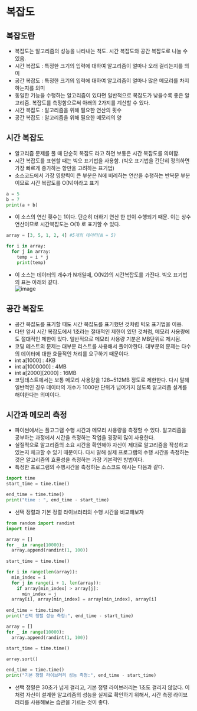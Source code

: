 # 복잡도
## 복잡도란
- 복잡도는 알고리즘의 성능을 나타내는 척도. 시간 복잡도와 공간 복잡도로 나눌 수 있음.
- 시간 복잡도 : 특정한 크기의 입력에 대하여 알고리즘이 얼마나 오래 걸리는지를 의미
- 공간 복잡도 : 특정한 크기의 입력에 대하여 알고리즘이 얼마나 많은 메모리를 차지하는지를 의미
- 동일한 기능을 수행하는 알고리즘이 있다면 일반적으로 복잡도가 낮을수록 좋은 알고리즘. 복잡도를 측정함으로써 아래의 2가지를 계산할 수 있다.
- 시간 복잡도 : 알고리즘을 위해 필요한 연산의 횟수
- 공간 복잡도 : 알고리즘을 위해 필요한 메모리의 양

## 시간 복잡도
- 알고리즘 문제를 풀 때 단순히 복잡도 라고 하면 보통은 시간 복잡도를 의미함.
- 시간 복잡도를 표현할 때는 빅오 표기법을 사용함. (빅오 표기법을 간단히 정의하면 가장 빠르게 증가하는 항만을 고려하는 표기법)
- 소스코드에서 가장 영향력이 큰 부분은 N에 비례하는 연산을 수행하는 반복문 부분이므로 시간 복잡도를 O(N)이라고 표기
```.py
a = 5
b = 7
print(a + b)
```
- 이 소스의 연산 횟수는 1이다. 단순히 더하기 연산 한 번이 수행되기 때문. 이는 상수 연산이므로 시간복잡도는 O(1) 로 표기할 수 있다.
```.py
array = [3, 5, 1, 2, 4] #5개의 데이터(N = 5)

for i in array:
  for j in array:
    temp = i * j
    print(temp)
```
- 이 소스는 데이터의 개수가 N개일때, O(N2)의 시간복잡도를 가진다. 빅오 표기법의 표는 아래와 같다.<br>
![image](https://user-images.githubusercontent.com/82383294/214505871-b4329f5c-c532-49d7-96f3-a2f24a6e3ba6.png)

## 공간 복잡도
- 공간 복잡도를 표기할 때도 시간 복잡도를 표기했던 것처럼 빅오 표기법을 이용.
- 다만 앞서 시간 복잡도에서 1초라는 절대적인 제한이 있던 것처럼, 메모리 사용량에도 절대적인 제한이 있다. 일반적으로 메모리 사용량 기분은 MB단위로 제시됨.
- 코딩 테스트의 문제는 대부분 리스트를 사용해서 풀어야한다. 대부분의 문제는 다수의 데이터에 대한 효율적인 처리를 요구하기 때문이다.
- int a[1000] : 4KB
- int a[1000000] : 4MB
- int a[2000][2000] : 16MB
- 코딩테스트에서는 보통 메모리 사용량을 128~512MB 정도로 제한한다. 다시 말해 일반적인 경우 데이터의 개수가 1000만 단위가 넘어가지 않도록 알고리즘 설계를 해야한다는 의미이다.

## 시간과 메모리 측정
- 파이썬에서는 플고그램 수행 시간과 메모리 사용량을 측정할 수 있다. 알고리즘을 공부하는 과정에서 시간을 측정하는 작업을 굉장히 많이 사용한다.
- 실질적으로 알고리즘의 소요 시간을 확인해야 자신이 제대로 알고리즘을 작성하고 있는지 체크할 수 있기 때문이다. 다시 말해 실제 프로그램의 수행 시간을 측정하는 것은 알고리즘의 효율성을 측정하는 가장 기본적인 방법이다.
- 특정한 프로그램의 수행시간을 측정하는 소스코드 에시는 다음과 같다.
```.py
import time
start_time = time.time()

end_time = time.time()
print("time : ", end_time - start_time)
```
- 선택 정렬과 기본 정렬 라이브러리의 수행 시간을 비교해보자
```.py
from random import randint
import time

array = []
for _ in range(10000):
  array.append(randint(1, 100))
  
start_time = time.time()

for i in range(len(array)):
  min_index = i
  for j in range(i + 1, len(array)):
    if array[min_index] > array[j]:
      min_index = j
  array[i], array[min_index] = array[min_index], array[i]
  
end_time = time.time()
print("선택 정렬 성능 측정:", end_time - start_time)

array = []
for _ in range(10000):
  array.append(randint(1, 100))
  
start_time = time.time()

array.sort()

end_time = time.time()
print("기본 정렬 라이브러리 성능 측정:", end_time - start_time)
```
- 선택 정렬은 30초가 넘게 걸리고, 기본 정렬 라이브러리는 1초도 걸리지 않았다. 이처럼 자신이 설계한 알고리즘의 성능을 실제로 확인하기 위해서, 시간 측정 라이브러리를 사용해보는 습관을 기르는 것이 좋다.
